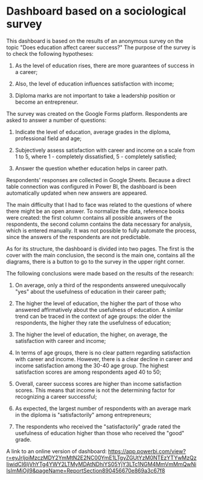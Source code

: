 # Dashboard based on a sociological survey
This dashboard is based on the results of an anonymous survey on the topic "Does education affect career success?" The purpose of the survey is to check the following hypotheses:

1. As the level of education rises, there are more guarantees of success in a career;

2. Also, the level of education influences satisfaction with income;

3. Diploma marks are not important to take a leadership position or become an entrepreneur.

The survey was created on the Google Forms platform. Respondents are asked to answer a number of questions:

1. Indicate the level of education, average grades in the diploma, professional field and age;

2. Subjectively assess satisfaction with career and income on a scale from 1 to 5, where 1 - completely dissatisfied, 5 - completely satisfied;

3. Answer the question whether education helps in career path.

Respondents' responses are collected in Google Sheets. Because a direct table connection was configured in Power BI, the dashboard is been automatically updated when new answers are appeared.

The main difficulty that I had to face was related to the questions of where there might be an open answer. To normalize the data, reference books were created: the first column contains all possible answers of the respondents, the second column contains the data necessary for analysis, which is entered manually. It was not possible to fully automate the process, since the answers of the respondents are not predictable.

As for its structure, the dashboard is divided into two pages. The first is the cover with the main conclusion, the second is the main one, contains all the diagrams, there is a button to go to the survey in the upper right corner.

The following conclusions were made based on the results of the research:

1. On average, only a third of the respondents answered unequivocally "yes" about the usefulness of education in their career path;

2. The higher the level of education, the higher the part of those who answered affirmatively about the usefulness of education. A similar trend can be traced in the context of age groups: the older the respondents, the higher they rate the usefulness of education;

3. The higher the level of education, the higher, on average, the satisfaction with career and income;

4. In terms of age groups, there is no clear pattern regarding satisfaction with career and income. However, there is a clear decline in career and income satisfaction among the 30-40 age group. The highest satisfaction scores are among respondents aged 40 to 50;

5. Overall, career success scores are higher than income satisfaction scores. This means that income is not the determining factor for recognizing a career successful;

6. As expected, the largest number of respondents with an average mark in the diploma is "satisfactorily" among entrepreneurs;

7. The respondents who received the "satisfactorily" grade rated the usefulness of education higher than those who received the "good" grade.

A link to an online version of dashboard: https://app.powerbi.com/view?r=eyJrIjoiMzczMDY2YmMtN2E2NC00YmE1LTgyZGUtYzM0NTEzYTYwMzQzIiwidCI6IjVhYTg4YWY2LTMyMDAtNDhiYS05YjY3LTc1NGM4MmVmMmQwNiIsImMiOjl9&pageName=ReportSection890456670e869a3c67f8

